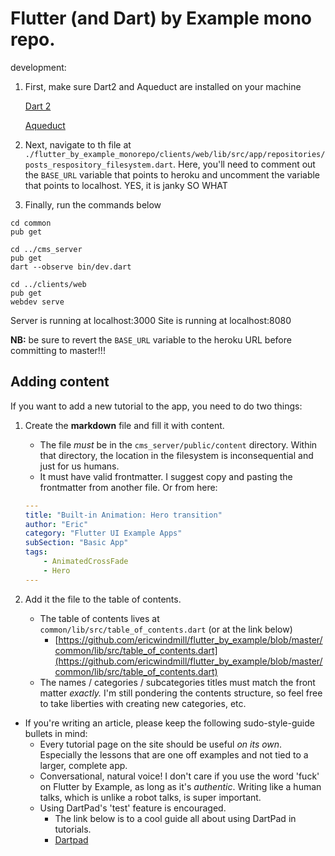 # Flutter (and Dart) by Example mono repo.

development:

1. First, make sure Dart2 and Aqueduct are installed on your machine

    [Dart 2](https://dart.dev/get-dart)

    [Aqueduct](https://aqueduct.io/docs/getting_started/)

2. Next, navigate to th file at `./flutter_by_example_monorepo/clients/web/lib/src/app/repositories/posts_respository_filesystem.dart`. Here, you'll need to comment out the `BASE_URL` variable that points to heroku and uncomment the variable that points to localhost. YES, it is janky SO WHAT

3. Finally, run the commands below

```text
cd common
pub get

cd ../cms_server
pub get
dart --observe bin/dev.dart

cd ../clients/web
pub get
webdev serve
```

Server is running at localhost:3000
Site is running at localhost:8080

**NB:** be sure to revert the `BASE_URL` variable to the heroku URL before committing to master!!!

## Adding content

If you want to add a new tutorial to the app, you need to do two things:

1.  Create the **markdown** file and fill it with content.
    - The file *must* be in the `cms_server/public/content` directory. Within that directory, the location in the filesystem is inconsequential and just for us humans.
    - It must have valid frontmatter. I suggest copy and pasting the frontmatter from another file. Or from here:

    ```yaml       
    ---
    title: "Built-in Animation: Hero transition" 
    author: "Eric"
    category: "Flutter UI Example Apps" 
    subSection: "Basic App"
    tags:
        - AnimatedCrossFade
        - Hero
    ---
    ```

2.  Add it the file to the table of contents.
    - The table of contents lives at `common/lib/src/table_of_contents.dart`  (or at the link below)
        - [https://github.com/ericwindmill/flutter_by_example/blob/master/common/lib/src/table_of_contents.dart](https://github.com/ericwindmill/flutter_by_example/blob/master/common/lib/src/table_of_contents.dart)
    - The names / categories / subcategories titles must match the front matter *exactly.* I'm still pondering the contents structure, so feel free to take liberties with creating new categories, etc.
- If you're writing an article, please keep the following sudo-style-guide bullets in mind:
    - Every tutorial page on the site should be useful *on its own*. Especially the lessons that are one off examples and not tied to a larger, complete app.
    - Conversational, natural voice! I don't care if you use the word 'fuck' on Flutter by Example, as long as it's *authentic*. Writing like a human talks, which is unlike a robot talks, is super important.
    - Using DartPad's 'test' feature is encouraged.
        - The link below is to a cool guide all about using DartPad in tutorials.
        - [Dartpad](https://dart.dev/resources/dartpad-tutorials.pdf)

